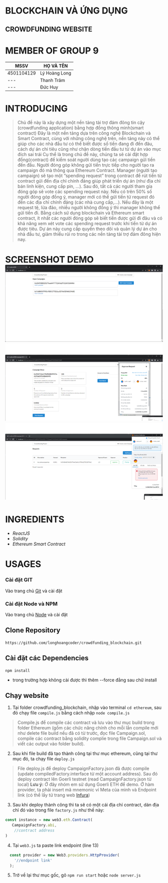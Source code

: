 # BLOCKCHAIN VÀ ỨNG DỤNG
## CROWDFUNDING WEBSITE

# MEMBER OF GROUP 9
| MSSV       | HỌ VÀ TÊN     |
| ---------- | ------------- |
| 4501104129 | Lý Hoàng Long |
| ---        | Thanh Trâm    |
| ---        | Đức Huy       |

# INTRODUCING
> Chủ đề này là xây dựng một nền tảng tài trợ đám đông tin cậy (crowdfunding application) bằng hợp đồng thông minh(smart contract)
> Đây là một nền tảng dựa trên công nghệ Blockchain và Smart Contract, cùng với những công nghệ trên, nền tảng này có thể giúp cho các nhà đầu tư có thể biết được số tiền đang đi đến đâu, cách dự án chi tiêu cũng như chặn dòng tiền đầu tư từ dự án vào mục đích sai trái
> Cụ thể là trong chủ đề này, chúng ta sẽ cài đặt hợp đồng(contract) để kiểm soát người dùng tạo các campaign gửi tiền đến đầu. Người đóng góp không gửi tiền trực tiếp cho người tạo ra campaign đó mà thông qua Ethereum Contract. 
>Manager (người tạo campaign) sẽ tạo
một “spending request” trong contract để rút tiền từ contract gửi đến địa chỉ
chính đáng giúp phát triển dự án (như địa chỉ bán linh kiện, cung cấp pin,
…). Sau đó, tất cả các người tham gia đóng góp sẽ vote các spending
request này. Nếu có trên 50% số người đóng góp đồng ý, manager mới có
thể gửi tiền từ request đó đến các địa chỉ chính đáng (các nhà cung cấp,…).
Nếu đây là một request tệ, lừa đảo, nhiều người không đồng ý thì manager
không thể gửi tiền đi.
Bằng cách sử dụng blockchain và Ethereum smart contract, ít nhất các
người đóng góp sẽ biết tiền được gửi đi đâu và có khả năng xem xét vote
các spending request trước khi tiền từ dự án được tiêu. Dự án này cung cấp
quyền theo dõi và quản lý dự án cho nhà đầu tư, giảm thiểu rủi ro trong các
nền tảng tài trợ đám đông hiện nay.

# SCREENSHOT DEMO![](demo/1.png)![](demo/3.png)![](demo/4.png)
# INGREDIENTS
* *ReactJS*
* *Solidity*
* *Ethereum Smart Contract*
# USAGES
### Cài đặt GIT
Vào trang chủ [Git](https://git-scm.com/) và cài đặt
### Cài đặt Node và NPM
Vào trang chủ [Node](http://~) và cài đặt
## Clone Repository
`https://github.com/longhoangcoder/crowdfunding_blockchain.git`
## Cài đặt các Dependencies
`npm install`
- trong trường hợp không cài được thì thêm --force đằng sau chữ install

## Chạy website
1. Tại folder crowdfunding_blockchain, nhập vào terminal `cd ethereum`, sau đó chạy file `compile.js` bằng cách nhập `node compile.js`
>Compile.js để compile các contract và
lưu vào thư mục build trong folder Ethereum (gồm các chức năng chính cho mỗi lần compile mới như delete file build nếu đã có từ trước, đọc file Campaign.sol, compile các contract bằng solidity complie trong file Campaign.sol và viết các output vào folder build).
2. Sau khi file build đã tạo thành công tại thư mục ethereum, cũng tại thư mục đó, ta chạy file `deploy.js`
>File deploy.js để deploy CampaignFactory.json đã được compile (update compiledFactory.interface từ một account address). Sau đó deploy contract lên Goerli testnet (read CampaignFactory.json từ local)
**Lưu ý:** Ở đây nhóm em sử dụng Goerli ETH để demo. Ở hàm provider, ta phải insert mã mnemonic ví Meta của mình và Endpoint link (có thể lấy từ trang web [Infura](https://docs.infura.io/infura/getting-started))
3. Sau khi deploy thành công thì ta sẽ có một cái địa chỉ contract, dán địa chỉ đó vào trong file `factory.js` như thế này:
```js
const instance = new web3.eth.Contract(
   CampaignFactory.abi,
    //contract address
)
``` 
4. Tại `web3.js` ta paste link endpoint (line 13)
```js
  const provider = new Web3.providers.HttpProvider(
    '//endpoint link'
  );
```
5. Trở về lại thư mục gốc, gõ `npm run start` hoặc `node server.js`

